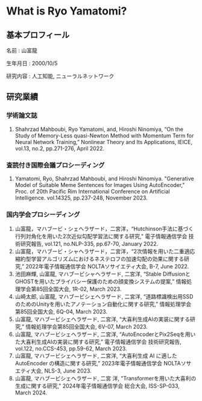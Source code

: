 # What is Ryo Yamatomi?

## 基本プロフィール
名前 : 山富龍

生年月日 : 2000/10/5

研究内容 : 人工知能, ニューラルネットワーク

## 研究業績
### 学術論文誌
1. Shahrzad Mahboubi, Ryo Yamatomi, and, Hiroshi Ninomiya, “On the Study of Memory-Less quasi-Newton Method with Momentum Term for Neural Network Training,” Nonlinear Theory and Its Applications, IEICE, vol.13, no.2, pp.271-276, April 2022.

### 査読付き国際会議プロシーディング
1. Yamatomi, Ryo, Shahrzad Mahboubi, and Hiroshi Ninomiya. "Generative Model of Suitable Meme Sentences for Images Using AutoEncoder," Proc. of 20th Pacific Rim International Conference on Artificial Intelligence. vol.14325, pp.237-248, November 2023.

### 国内学会プロシーディング
1. 山富龍，マハブービ・シェヘラザード，二宮洋，“Hutchinson手法に基づく行列対角化を用いた2次近似勾配学習法に関する研究,” 電子情報通信学会 技術研究報告, vol.121, no.NLP-335, pp.67-70, January 2022.
2. 山富龍，マハブービ・シャヘラザード，二宮洋，“2次情報を用いた二重適応縮約型学習アルゴリズムにおけるネステロフの加速勾配の効果に関する研究,” 2022年電子情報通信学会 NOLTAソサイエティ大会, B-7, June 2022.
3. 池田麻輝, 山富龍, マハブービシャヘラザード, 二宮洋, “Stable DiffusionとGHOSTを用いたプライバシー保護のための顔変換システムの提案,” 情報処理学会第85回全国大会, 1R-02, March 2023.
4. 山崎太郎, 山富龍, マハブービシェヘラザード, 二宮洋, “道路標識検出用SSDのためのUnityを用いたアノテーション自動化に関する研究,” 情報処理学会第85回全国大会, 6Q-04, March 2023.
5. 山富龍, マハブービシェヘラザード, 二宮洋, “大喜利生成AIの実装に関する研究,” 情報処理学会第85回全国大会, 6V-07, March 2023.
6. 山富龍, マハブービシェヘラザード, 二宮洋, “AutoEncoderとPix2Seqを用いた大喜利生成AIの実装に関する研究,” 電子情報通信学会 技術研究報告, vol.122, no.CCS-453, pp.59-62, March 2023.
7. 山富龍, マハブービシェヘラザード, 二宮洋, “大喜利生成 AI に適した AutoEncoder の構造に関する研究,” 2023年電子情報通信学会 NOLTAソサエティ大会, NLS-3, June 2023.
8. 山富龍, マハブービシェヘラザード, 二宮 洋, "Transformerを用いた大喜利の生成に関する研究," 2024年電子情報通信学会 総合大会, ISS-SP-033, March 2024.
